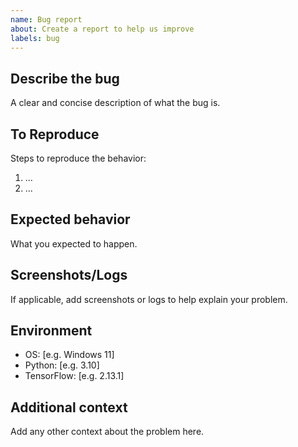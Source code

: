 ```yaml
---
name: Bug report
about: Create a report to help us improve
labels: bug
---
```


## Describe the bug

A clear and concise description of what the bug is.

## To Reproduce

Steps to reproduce the behavior:

1. ...
2. ...

## Expected behavior

What you expected to happen.

## Screenshots/Logs

If applicable, add screenshots or logs to help explain your problem.

## Environment

- OS: [e.g. Windows 11]
- Python: [e.g. 3.10]
- TensorFlow: [e.g. 2.13.1]

## Additional context

Add any other context about the problem here.
